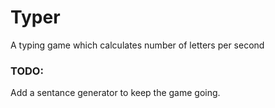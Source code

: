 # Typer
A typing game which calculates number of letters per second

### TODO:
Add a sentance generator to keep the game going.
